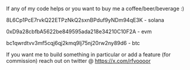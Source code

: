 If any of my code helps or you want to buy me a coffee/beer/beverage :)

8L6Cp1PcE7rvkQ22ETPzNkQ2sxnBPduf9yNDm94qE3K - solana

0xD9a28cbfbA5622be849595ada218e34210C10F2A - evm

bc1qwrdtvv3mf5cqj6qj2kmq9lj75nj20rw2ny89d6 - btc

If you want me to build something in particular or add a feature (for commission) reach out on twitter @ https://x.com/rfvoooor
